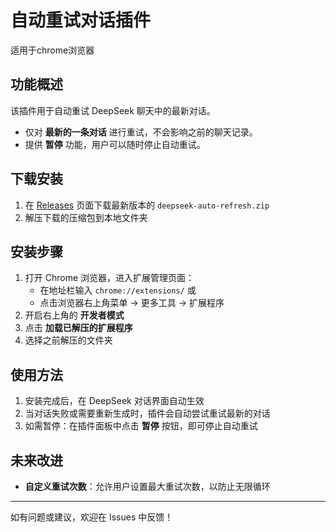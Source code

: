 # 自动重试对话插件
适用于chrome浏览器

## 功能概述
该插件用于自动重试 DeepSeek 聊天中的最新对话。
- 仅对 **最新的一条对话** 进行重试，不会影响之前的聊天记录。  
- 提供 **暂停** 功能，用户可以随时停止自动重试。

## 下载安装
1. 在 [Releases](https://github.com/Jeff-clouds/deepseek-chrome-extension-code/releases) 页面下载最新版本的 `deepseek-auto-refresh.zip`
2. 解压下载的压缩包到本地文件夹

## 安装步骤
1. 打开 Chrome 浏览器，进入扩展管理页面：
   - 在地址栏输入 `chrome://extensions/` 或
   - 点击浏览器右上角菜单 → 更多工具 → 扩展程序
2. 开启右上角的 **开发者模式**
3. 点击 **加载已解压的扩展程序**
4. 选择之前解压的文件夹

## 使用方法
1. 安装完成后，在 DeepSeek 对话界面自动生效
2. 当对话失败或需要重新生成时，插件会自动尝试重试最新的对话
3. 如需暂停：在插件面板中点击 **暂停** 按钮，即可停止自动重试

## 未来改进
- **自定义重试次数**：允许用户设置最大重试次数，以防止无限循环  

---

如有问题或建议，欢迎在 Issues 中反馈！
